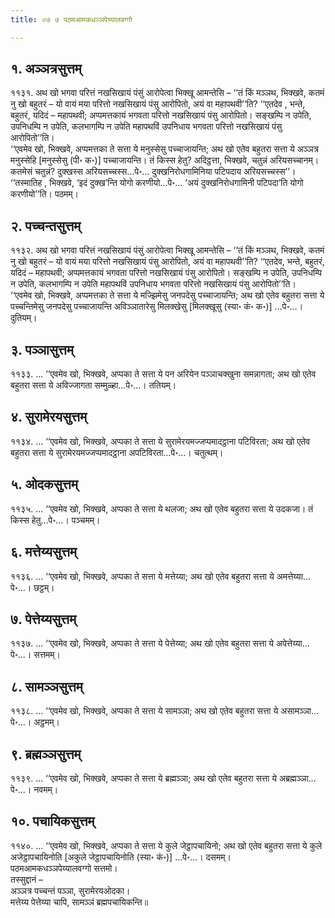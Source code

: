```yaml
---
title: ०७ ७ पठमआमकधञ्ञपेय्यालवग्गो

---
```



## १. अञ्ञत्रसुत्तम्

११३१. अथ खो भगवा परित्तं नखसिखायं पंसुं आरोपेत्वा भिक्खू आमन्तेसि – ‘‘तं किं मञ्ञथ, भिक्खवे, कतमं नु खो बहुतरं – यो वायं मया परित्तो नखसिखायं पंसु आरोपितो, अयं वा महापथवी’’ति? ‘‘एतदेव , भन्ते, बहुतरं, यदिदं – महापथवी; अप्पमत्तकायं भगवता परित्तो नखसिखायं पंसु आरोपितो। सङ्खम्पि न उपेति, उपनिधम्पि न उपेति, कलभागम्पि न उपेति महापथविं उपनिधाय भगवता परित्तो नखसिखायं पंसु आरोपितो’’ति।  
‘‘एवमेव खो, भिक्खवे, अप्पमत्तका ते सत्ता ये मनुस्सेसु पच्चाजायन्ति; अथ खो एतेव बहुतरा सत्ता ये अञ्ञत्र मनुस्सेहि [मनुस्सेसु (पी॰ क॰)] पच्चाजायन्ति। तं किस्स हेतु? अदिट्ठत्ता, भिक्खवे, चतुन्नं अरियसच्चानम्। कतमेसं चतुन्नं? दुक्खस्स अरियसच्चस्स…पे॰… दुक्खनिरोधगामिनिया पटिपदाय अरियसच्चस्स’’।  
‘‘तस्मातिह , भिक्खवे, ‘इदं दुक्ख’न्ति योगो करणीयो…पे॰… ‘अयं दुक्खनिरोधगामिनी पटिपदा’ति योगो करणीयो’’ति। पठमम्।  


## २. पच्चन्तसुत्तम्

११३२. अथ खो भगवा परित्तं नखसिखायं पंसुं आरोपेत्वा भिक्खू आमन्तेसि – ‘‘तं किं मञ्ञथ, भिक्खवे, कतमं नु खो बहुतरं – यो वायं मया परित्तो नखसिखायं पंसु आरोपितो, अयं वा महापथवी’’ति? ‘‘एतदेव, भन्ते, बहुतरं, यदिदं – महापथवी; अप्पमत्तकायं भगवता परित्तो नखसिखायं पंसु आरोपितो। सङ्खम्पि न उपेति, उपनिधम्पि न उपेति, कलभागम्पि न उपेति महापथविं उपनिधाय भगवता परित्तो नखसिखायं पंसु आरोपितो’’ति।  
‘‘एवमेव खो, भिक्खवे, अप्पमत्तका ते सत्ता ये मज्झिमेसु जनपदेसु पच्चाजायन्ति; अथ खो एतेव बहुतरा सत्ता ये पच्चन्तिमेसु जनपदेसु पच्चाजायन्ति अविञ्ञातारेसु मिलक्खेसु [मिलक्खूसु (स्या॰ कं॰ क॰)] …पे॰…। दुतियम्।  


## ३. पञ्ञासुत्तम्

११३३. … ‘‘एवमेव खो, भिक्खवे, अप्पका ते सत्ता ये पन अरियेन पञ्ञाचक्खुना समन्नागता; अथ खो एतेव बहुतरा सत्ता ये अविज्जागता सम्मुळ्हा…पे॰…। ततियम्।  


## ४. सुरामेरयसुत्तम्

११३४. … ‘‘एवमेव खो, भिक्खवे, अप्पका ते सत्ता ये सुरामेरयमज्जप्पमादट्ठाना पटिविरता; अथ खो एतेव बहुतरा सत्ता ये सुरामेरयमज्जप्पमादट्ठाना अपटिविरता…पे॰…। चतुत्थम्।  


## ५. ओदकसुत्तम्

११३५. … ‘‘एवमेव खो, भिक्खवे, अप्पका ते सत्ता ये थलजा; अथ खो एतेव बहुतरा सत्ता ये उदकजा। तं किस्स हेतु…पे॰…। पञ्चमम्।  


## ६. मत्तेय्यसुत्तम्

११३६. … ‘‘एवमेव खो, भिक्खवे, अप्पका ते सत्ता ये मत्तेय्या; अथ खो एतेव बहुतरा सत्ता ये अमत्तेय्या…पे॰…। छट्ठम्।  


## ७. पेत्तेय्यसुत्तम्

११३७. … ‘‘एवमेव खो, भिक्खवे, अप्पका ते सत्ता ये पेत्तेय्या; अथ खो एतेव बहुतरा सत्ता ये अपेत्तेय्या…पे॰…। सत्तमम्।  


## ८. सामञ्ञसुत्तम्

११३८. … ‘‘एवमेव खो, भिक्खवे, अप्पका ते सत्ता ये सामञ्ञा; अथ खो एतेव बहुतरा सत्ता ये असामञ्ञा…पे॰…। अट्ठमम्।  


## ९. ब्रह्मञ्ञसुत्तम्

११३९. … ‘‘एवमेव खो, भिक्खवे, अप्पका ते सत्ता ये ब्रह्मञ्ञा; अथ खो एतेव बहुतरा सत्ता ये अब्रह्मञ्ञा…पे॰…। नवमम्।  


## १०. पचायिकसुत्तम्

११४०. … ‘‘एवमेव खो, भिक्खवे, अप्पका ते सत्ता ये कुले जेट्ठापचायिनो; अथ खो एतेव बहुतरा सत्ता ये कुले अजेट्ठापचायिनोति [अकुले जेट्ठापचायिनोति (स्या॰ कं॰)] …पे॰…। दसमम्।  
पठमआमकधञ्ञपेय्यालवग्गो सत्तमो।  
तस्सुद्दानं –  
अञ्ञत्र पच्चन्तं पञ्ञा, सुरामेरयओदका।  
मत्तेय्य पेत्तेय्या चापि, सामञ्ञं ब्रह्मपचायिकन्ति॥  